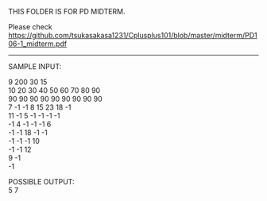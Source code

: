 THIS FOLDER IS FOR PD MIDTERM.

Please check https://github.com/tsukasakasa1231/Cplusplus101/blob/master/midterm/PD106-1_midterm.pdf


------------------------------------------

SAMPLE INPUT:

9 200 30 15   
10 20 30 40 50 60 70 80 90   
90 90 90 90 90 90 90 90 90   
7 -1 -1 8 15 23 18 -1   
11 -1 5 -1 -1 -1 -1   
-1 4 -1 -1 -1 6   
-1 -1 18 -1 -1   
-1 -1 -1 10   
-1 -1 12   
9 -1   
-1   

POSSIBLE OUTPUT:   
5 7
